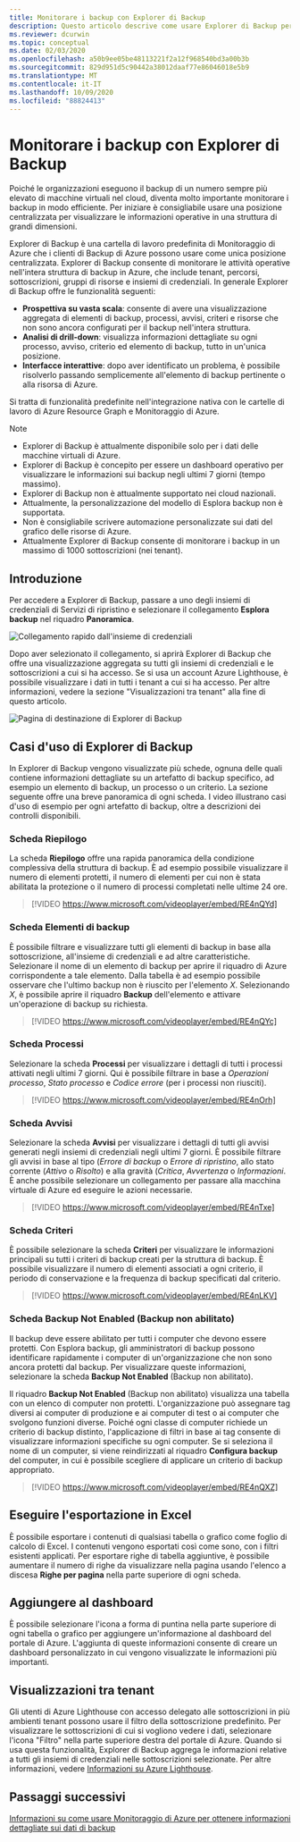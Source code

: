 ```yaml
---
title: Monitorare i backup con Explorer di Backup
description: Questo articolo descrive come usare Explorer di Backup per eseguire il monitoraggio in tempo reale dei backup in insiemi di credenziali, sottoscrizioni, aree e tenant.
ms.reviewer: dcurwin
ms.topic: conceptual
ms.date: 02/03/2020
ms.openlocfilehash: a50b9ee05be48113221f2a12f968540bd3a00b3b
ms.sourcegitcommit: 829d951d5c90442a38012daaf77e86046018e5b9
ms.translationtype: MT
ms.contentlocale: it-IT
ms.lasthandoff: 10/09/2020
ms.locfileid: "88824413"
---
```

# <a name="monitor-your-backups-with-backup-explorer"></a>Monitorare i backup con Explorer di Backup

Poiché le organizzazioni eseguono il backup di un numero sempre più elevato di macchine virtuali nel cloud, diventa molto importante monitorare i backup in modo efficiente. Per iniziare è consigliabile usare una posizione centralizzata per visualizzare le informazioni operative in una struttura di grandi dimensioni.

Explorer di Backup è una cartella di lavoro predefinita di Monitoraggio di Azure che i clienti di Backup di Azure possono usare come unica posizione centralizzata. Explorer di Backup consente di monitorare le attività operative nell'intera struttura di backup in Azure, che include tenant, percorsi, sottoscrizioni, gruppi di risorse e insiemi di credenziali. In generale Explorer di Backup offre le funzionalità seguenti:

* **Prospettiva su vasta scala**: consente di avere una visualizzazione aggregata di elementi di backup, processi, avvisi, criteri e risorse che non sono ancora configurati per il backup nell'intera struttura.
* **Analisi di drill-down**: visualizza informazioni dettagliate su ogni processo, avviso, criterio ed elemento di backup, tutto in un'unica posizione.
* **Interfacce interattive**: dopo aver identificato un problema, è possibile risolverlo passando semplicemente all'elemento di backup pertinente o alla risorsa di Azure.

Si tratta di funzionalità predefinite nell'integrazione nativa con le cartelle di lavoro di Azure Resource Graph e Monitoraggio di Azure.

> [!NOTE]
>
> * Explorer di Backup è attualmente disponibile solo per i dati delle macchine virtuali di Azure.
> * Explorer di Backup è concepito per essere un dashboard operativo per visualizzare le informazioni sui backup negli ultimi 7 giorni (tempo massimo).
> * Explorer di Backup non è attualmente supportato nei cloud nazionali.
> * Attualmente, la personalizzazione del modello di Esplora backup non è supportata.
> * Non è consigliabile scrivere automazione personalizzate sui dati del grafico delle risorse di Azure.
> * Attualmente Explorer di Backup consente di monitorare i backup in un massimo di 1000 sottoscrizioni (nei tenant).

## <a name="get-started"></a>Introduzione

Per accedere a Explorer di Backup, passare a uno degli insiemi di credenziali di Servizi di ripristino e selezionare il collegamento **Esplora backup** nel riquadro **Panoramica**.

![Collegamento rapido dall'insieme di credenziali](media/backup-azure-monitor-with-backup-explorer/vault-quick-link.png)

Dopo aver selezionato il collegamento, si aprirà Explorer di Backup che offre una visualizzazione aggregata su tutti gli insiemi di credenziali e le sottoscrizioni a cui si ha accesso. Se si usa un account Azure Lighthouse, è possibile visualizzare i dati in tutti i tenant a cui si ha accesso. Per altre informazioni, vedere la sezione "Visualizzazioni tra tenant" alla fine di questo articolo.

![Pagina di destinazione di Explorer di Backup](media/backup-azure-monitor-with-backup-explorer/explorer-landing-page.png)

## <a name="backup-explorer-use-cases"></a>Casi d'uso di Explorer di Backup

In Explorer di Backup vengono visualizzate più schede, ognuna delle quali contiene informazioni dettagliate su un artefatto di backup specifico, ad esempio un elemento di backup, un processo o un criterio. La sezione seguente offre una breve panoramica di ogni scheda. I video illustrano casi d'uso di esempio per ogni artefatto di backup, oltre a descrizioni dei controlli disponibili.

### <a name="the-summary-tab"></a>Scheda Riepilogo

La scheda **Riepilogo** offre una rapida panoramica della condizione complessiva della struttura di backup. È ad esempio possibile visualizzare il numero di elementi protetti, il numero di elementi per cui non è stata abilitata la protezione o il numero di processi completati nelle ultime 24 ore.

> [!VIDEO https://www.microsoft.com/videoplayer/embed/RE4nQYd]

### <a name="the-backup-items-tab"></a>Scheda Elementi di backup

È possibile filtrare e visualizzare tutti gli elementi di backup in base alla sottoscrizione, all'insieme di credenziali e ad altre caratteristiche. Selezionare il nome di un elemento di backup per aprire il riquadro di Azure corrispondente a tale elemento. Dalla tabella è ad esempio possibile osservare che l'ultimo backup non è riuscito per l'elemento *X*. Selezionando *X*, è possibile aprire il riquadro **Backup** dell'elemento e attivare un'operazione di backup su richiesta.

> [!VIDEO https://www.microsoft.com/videoplayer/embed/RE4nQYc]

### <a name="the-jobs-tab"></a>Scheda Processi

Selezionare la scheda **Processi** per visualizzare i dettagli di tutti i processi attivati negli ultimi 7 giorni. Qui è possibile filtrare in base a *Operazioni processo*, *Stato processo* e *Codice errore* (per i processi non riusciti).

> [!VIDEO https://www.microsoft.com/videoplayer/embed/RE4nOrh]

### <a name="the-alerts-tab"></a>Scheda Avvisi

Selezionare la scheda **Avvisi** per visualizzare i dettagli di tutti gli avvisi generati negli insiemi di credenziali negli ultimi 7 giorni. È possibile filtrare gli avvisi in base al tipo (*Errore di backup* o *Errore di ripristino*, allo stato corrente (*Attivo* o *Risolto*) e alla gravità (*Critica*, *Avvertenza* o *Informazioni*. È anche possibile selezionare un collegamento per passare alla macchina virtuale di Azure ed eseguire le azioni necessarie.

> [!VIDEO https://www.microsoft.com/videoplayer/embed/RE4nTxe]

### <a name="the-policies-tab"></a>Scheda Criteri

È possibile selezionare la scheda **Criteri** per visualizzare le informazioni principali su tutti i criteri di backup creati per la struttura di backup. È possibile visualizzare il numero di elementi associati a ogni criterio, il periodo di conservazione e la frequenza di backup specificati dal criterio.

> [!VIDEO https://www.microsoft.com/videoplayer/embed/RE4nLKV]

### <a name="the-backup-not-enabled-tab"></a>Scheda Backup Not Enabled (Backup non abilitato)

Il backup deve essere abilitato per tutti i computer che devono essere protetti. Con Esplora backup, gli amministratori di backup possono identificare rapidamente i computer di un'organizzazione che non sono ancora protetti dal backup. Per visualizzare queste informazioni, selezionare la scheda **Backup Not Enabled** (Backup non abilitato).

Il riquadro **Backup Not Enabled** (Backup non abilitato) visualizza una tabella con un elenco di computer non protetti. L'organizzazione può assegnare tag diversi ai computer di produzione e ai computer di test o ai computer che svolgono funzioni diverse. Poiché ogni classe di computer richiede un criterio di backup distinto, l'applicazione di filtri in base ai tag consente di visualizzare informazioni specifiche su ogni computer. Se si seleziona il nome di un computer, si viene reindirizzati al riquadro **Configura backup** del computer, in cui è possibile scegliere di applicare un criterio di backup appropriato.

> [!VIDEO https://www.microsoft.com/videoplayer/embed/RE4nQXZ]

## <a name="export-to-excel"></a>Eseguire l'esportazione in Excel

È possibile esportare i contenuti di qualsiasi tabella o grafico come foglio di calcolo di Excel. I contenuti vengono esportati così come sono, con i filtri esistenti applicati. Per esportare righe di tabella aggiuntive, è possibile aumentare il numero di righe da visualizzare nella pagina usando l'elenco a discesa **Righe per pagina** nella parte superiore di ogni scheda.

## <a name="pin-to-the-dashboard"></a>Aggiungere al dashboard

È possibile selezionare l'icona a forma di puntina nella parte superiore di ogni tabella o grafico per aggiungere un'informazione al dashboard del portale di Azure. L'aggiunta di queste informazioni consente di creare un dashboard personalizzato in cui vengono visualizzate le informazioni più importanti.

## <a name="cross-tenant-views"></a>Visualizzazioni tra tenant

Gli utenti di Azure Lighthouse con accesso delegato alle sottoscrizioni in più ambienti tenant possono usare il filtro della sottoscrizione predefinito. Per visualizzare le sottoscrizioni di cui si vogliono vedere i dati, selezionare l'icona "Filtro" nella parte superiore destra del portale di Azure. Quando si usa questa funzionalità, Explorer di Backup aggrega le informazioni relative a tutti gli insiemi di credenziali nelle sottoscrizioni selezionate. Per altre informazioni, vedere [Informazioni su Azure Lighthouse](../lighthouse/overview.md).

## <a name="next-steps"></a>Passaggi successivi

[Informazioni su come usare Monitoraggio di Azure per ottenere informazioni dettagliate sui dati di backup](./backup-azure-monitoring-use-azuremonitor.md)
